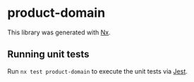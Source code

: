 # product-domain

This library was generated with [Nx](https://nx.dev).

## Running unit tests

Run `nx test product-domain` to execute the unit tests via [Jest](https://jestjs.io).
